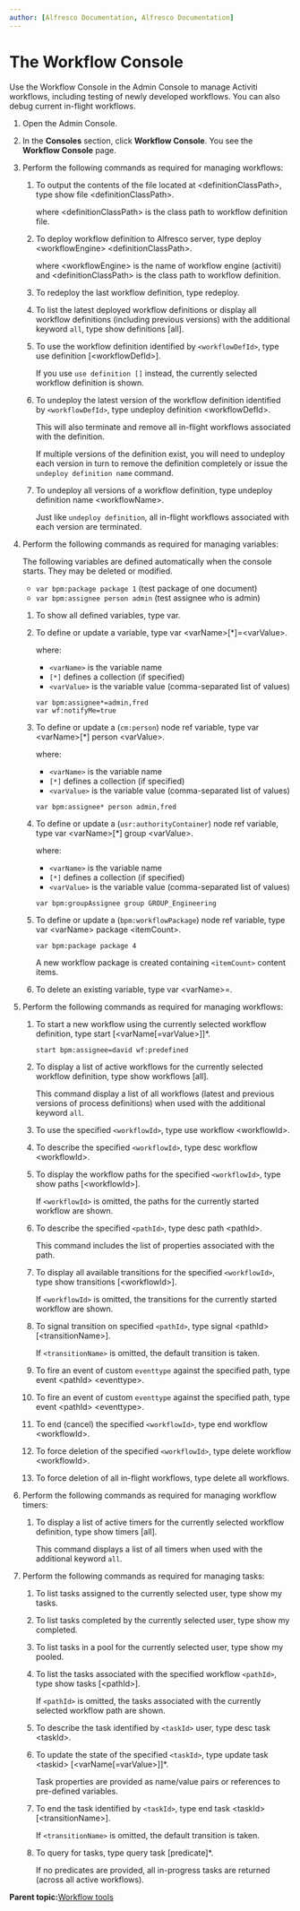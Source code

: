 ```yaml
---
author: [Alfresco Documentation, Alfresco Documentation]
---
```


# The Workflow Console

Use the Workflow Console in the Admin Console to manage Activiti workflows, including testing of newly developed workflows. You can also debug current in-flight workflows.

1.  Open the Admin Console.

2.  In the **Consoles** section, click **Workflow Console**. You see the **Workflow Console** page.

3.  Perform the following commands as required for managing workflows:

    1.  To output the contents of the file located at <definitionClassPath\>, type show file <definitionClassPath\>.

        where <definitionClassPath\> is the class path to workflow definition file.

    2.  To deploy workflow definition to Alfresco server, type deploy <workflowEngine\> <definitionClassPath\>.

        where <workflowEngine\> is the name of workflow engine \(activiti\) and <definitionClassPath\> is the class path to workflow definition.

    3.  To redeploy the last workflow definition, type redeploy.

    4.  To list the latest deployed workflow definitions or display all workflow definitions \(including previous versions\) with the additional keyword `all`, type show definitions \[all\].

    5.  To use the workflow definition identified by `<workflowDefId>`, type use definition \[<workflowDefId\>\].

        If you use `use definition []` instead, the currently selected workflow definition is shown.

    6.  To undeploy the latest version of the workflow definition identified by `<workflowDefId>`, type undeploy definition <workflowDefId\>.

        This will also terminate and remove all in-flight workflows associated with the definition.

        If multiple versions of the definition exist, you will need to undeploy each version in turn to remove the definition completely or issue the `undeploy definition name` command.

    7.  To undeploy all versions of a workflow definition, type undeploy definition name <workflowName\>.

        Just like `undeploy definition`, all in-flight workflows associated with each version are terminated.

4.  Perform the following commands as required for managing variables:

    The following variables are defined automatically when the console starts. They may be deleted or modified.

    -   `var bpm:package package 1` \(test package of one document\)
    -   `var bpm:assignee person admin` \(test assignee who is admin\)
    1.  To show all defined variables, type var.

    2.  To define or update a variable, type var <varName\>\[\*\]=<varValue\>.

        where:

        -   `<varName>` is the variable name
        -   `[*]` defines a collection \(if specified\)
        -   `<varValue>` is the variable value \(comma-separated list of values\)
        ```
        var bpm:assignee*=admin,fred
        var wf:notifyMe=true
        ```

    3.  To define or update a \(`cm:person`\) node ref variable, type var <varName\>\[\*\] person <varValue\>.

        where:

        -   `<varName>` is the variable name
        -   `[*]` defines a collection \(if specified\)
        -   `<varValue>` is the variable value \(comma-separated list of values\)
        ```
        var bpm:assignee* person admin,fred
        ```

    4.  To define or update a \(`usr:authorityContainer`\) node ref variable, type var <varName\>\[\*\] group <varValue\>.

        where:

        -   `<varName>` is the variable name
        -   `[*]` defines a collection \(if specified\)
        -   `<varValue>` is the variable value \(comma-separated list of values\)
        ```
        var bpm:groupAssignee group GROUP_Engineering
        ```

    5.  To define or update a \(`bpm:workflowPackage`\) node ref variable, type var <varName\> package <itemCount\>.

        ```
        var bpm:package package 4
        ```

        A new workflow package is created containing `<itemCount>` content items.

    6.  To delete an existing variable, type var <varName\>=.

5.  Perform the following commands as required for managing workflows:

    1.  To start a new workflow using the currently selected workflow definition, type start \[<varName\[=varValue\>\]\]\*.

        ```
        start bpm:assignee=david wf:predefined
        ```

    2.  To display a list of active workflows for the currently selected workflow definition, type show workflows \[all\].

        This command display a list of all workflows \(latest and previous versions of process definitions\) when used with the additional keyword `all`.

    3.  To use the specified `<workflowId>`, type use workflow <workflowId\>.

    4.  To describe the specified `<workflowId>`, type desc workflow <workflowId\>.

    5.  To display the workflow paths for the specified `<workflowId>`, type show paths \[<workflowId\>\].

        If `<workflowId>` is omitted, the paths for the currently started workflow are shown.

    6.  To describe the specified `<pathId>`, type desc path <pathId\>.

        This command includes the list of properties associated with the path.

    7.  To display all available transitions for the specified `<workflowId>`, type show transitions \[<workflowId\>\].

        If `<workflowId>` is omitted, the transitions for the currently started workflow are shown.

    8.  To signal transition on specified `<pathId>`, type signal <pathId\> \[<transitionName\>\].

        If `<transitionName>` is omitted, the default transition is taken.

    9.  To fire an event of custom `eventtype` against the specified path, type event <pathId\> <eventtype\>.

    10. To fire an event of custom `eventtype` against the specified path, type event <pathId\> <eventtype\>.

    11. To end \(cancel\) the specified `<workflowId>`, type end workflow <workflowId\>.

    12. To force deletion of the specified `<workflowId>`, type delete workflow <workflowId\>.

    13. To force deletion of all in-flight workflows, type delete all workflows.

6.  Perform the following commands as required for managing workflow timers:

    1.  To display a list of active timers for the currently selected workflow definition, type show timers \[all\].

        This command displays a list of all timers when used with the additional keyword `all`.

7.  Perform the following commands as required for managing tasks:

    1.  To list tasks assigned to the currently selected user, type show my tasks.

    2.  To list tasks completed by the currently selected user, type show my completed.

    3.  To list tasks in a pool for the currently selected user, type show my pooled.

    4.  To list the tasks associated with the specified workflow `<pathId>`, type show tasks \[<pathId\>\].

        If `<pathId>` is omitted, the tasks associated with the currently selected workflow path are shown.

    5.  To describe the task identified by `<taskId>` user, type desc task <taskId\>.

    6.  To update the state of the specified `<taskId>`, type update task <taskid\> \[<varName\[=varValue\>\]\]\*.

        Task properties are provided as name/value pairs or references to pre-defined variables.

    7.  To end the task identified by `<taskId>`, type end task <taskId\> \[<transitionName\>\].

        If `<transitionName>` is omitted, the default transition is taken.

    8.  To query for tasks, type query task \[predicate\]\*.

        If no predicates are provided, all in-progress tasks are returned \(across all active workflows\).


**Parent topic:**[Workflow tools](../concepts/wf-tools.md)

